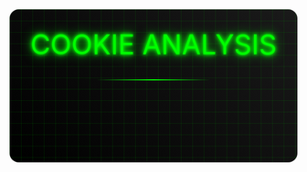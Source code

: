 <!-- Main cookie guide page -->
<script setup>
import CookieAnatomy from '../../components/cookies/CookieAnatomy.vue'
import CookieTypes from '../../components/cookies/CookieTypes.vue'
import SecurityAttributes from '../../components/cookies/SecurityAttributes.vue'
import ResourceCard from '../../components/cookies/ResourceCard.vue'
</script>

<div class="guide-container">
  <div class="cyber-grid"></div>
  <div class="guide-header">
    <div class="neon-text">COOKIE ANALYSIS</div>
    <div class="cyber-line"></div>
  </div>

  <div class="cookie-sections">
    <AccordionItem type="cyber" title="Cookie Structure" icon="🔍" status="GUIDE">
      <CookieAnatomy />
    </AccordionItem>
    <AccordionItem type="neon" title="Common Cookie Types" icon="🍪" status="INFO">
      <CookieTypes />
    </AccordionItem>
    <AccordionItem type="hologram" title="Security Attributes" icon="🔒" status="CRITICAL">
      <SecurityAttributes />
    </AccordionItem>
  </div>

  <AccordionItem type="cyber" title="Analysis Resources" icon="🔧" status="TOOLS">
    <div class="resources-grid">
      <ResourceCard
        title="Cookie-Editor"
        description="Browser extension for viewing, editing and creating cookies"
        url="https://cookie-editor.cgagnier.ca/"
        icon="🔍"
      />
      <ResourceCard
        title="EditThisCookie"
        description="Premium cookie manager with advanced features"
        url="https://www.editthiscookie.com/"
        icon="✏️"
      />
      <ResourceCard
        title="Cookie Quick Manager"
        description="Firefox add-on for cookie management and analysis"
        url="https://addons.mozilla.org/en-US/firefox/addon/cookie-quick-manager/"
        icon="🦊"
      />
      <ResourceCard
        title="CookieServe"
        description="Online cookie parser and analyzer"
        url="https://cookieserve.com/"
        icon="🌐"
      />
      <ResourceCard
        title="Cookie Converter"
        description="Convert between Netscape and JSON cookie formats"
        url="https://github.com/dandv/convert-chrome-cookies"
        icon="🔄"
      />
      <ResourceCard
        title="Cookie Analyzer"
        description="Advanced cookie security and compliance analysis"
        url="https://cookiemetrix.com/"
        icon="🔒"
      />
    </div>
  </AccordionItem>
</div>

<style>
.guide-container {
  position: relative;
  padding: 2rem;
  background: linear-gradient(45deg, #000, #1a1a1a);
  border-radius: 1rem;
  margin: 2rem 0;
  overflow: hidden;
}

.cyber-grid {
  position: absolute;
  top: 0;
  left: 0;
  right: 0;
  bottom: 0;
  background: 
    linear-gradient(90deg, rgba(0, 255, 0, 0.1) 1px, transparent 1px),
    linear-gradient(rgba(0, 255, 0, 0.1) 1px, transparent 1px);
  background-size: 20px 20px;
  animation: gridScroll 20s linear infinite;
}

.guide-header {
  text-align: center;
  margin-bottom: 2rem;
  position: relative;
  z-index: 1;
}

.neon-text {
  font-size: 3rem;
  color: #00ff00;
  text-shadow: 
    0 0 5px #00ff00,
    0 0 10px #00ff00,
    0 0 20px #00ff00;
  margin: 0;
}

.cyber-line {
  height: 2px;
  background: linear-gradient(90deg, transparent, #00ff00, transparent);
  margin: 2rem auto;
  width: 200px;
}

.cookie-sections {
  display: grid;
  gap: 2rem;
}

.resources-grid {
  display: grid;
  grid-template-columns: repeat(auto-fit, minmax(300px, 1fr));
  gap: 1rem;
  margin-top: 1rem;
}

@keyframes gridScroll {
  0% { transform: translate(0, 0); }
  100% { transform: translate(20px, 20px); }
}
</style>
